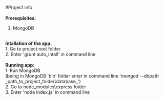 #Project info<br />
<br />
<strong>Prerequisites:</strong><br />
1. MongoDB<br />
<br />
<strong>Intallation of the app:</strong><br />
1. Go to project root folder<br />
2. Enter 'grunt auto_intall' in command line<br />
<br />
<strong>Running app:</strong><br />
1. Run MongoDB<br />
(being in MongoDB 'bin' folder enter in command line 'mongod --dbpath _path_to_project_folder\database_')<br />
2. Go to node_modules\express folder<br />
3. Enter 'node index.js' in command line<br />